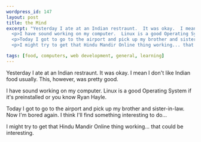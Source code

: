 ```yaml
--- 
wordpress_id: 147
layout: post
title: the Mind
excerpt: "Yesterday I ate at an Indian restraunt.  It was okay.  I mean I don't like Indian food usually.  This, however, was pretty good.\r\n\
  <p>I have sound working on my computer.  Linux is a good Operating System if it's preinstalled or you know Ryan Hayle.\r\n\
  <p>Today I got to go to the airport and pick up my brother and sister-in-law.  Now I'm bored again.  I think I'll find something interesting to do...\r\n\
  <p>I might try to get that Hindu Mandir Online thing working... that could be interesting.  "

tags: [food, computers, web development, general, learning]
---
```


Yesterday I ate at an Indian restraunt.  It was okay.  I mean I don't like Indian food usually.  This, however, was pretty good.
<p>I have sound working on my computer.  Linux is a good Operating System if it's preinstalled or you know Ryan Hayle.
<p>Today I got to go to the airport and pick up my brother and sister-in-law.  Now I'm bored again.  I think I'll find something interesting to do...
<p>I might try to get that Hindu Mandir Online thing working... that could be interesting.  
